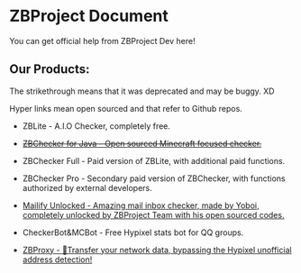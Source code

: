 ﻿﻿﻿

# ZBProject Document

You can get official help from ZBProject Dev here!

## Our Products:

The strikethrough means that it was deprecated and may be buggy. XD

Hyper links mean open sourced and that refer to Github repos.

- ZBLite - A.I.O Checker, completely free.

- [~~ZBChecker for Java - Open sourced Minecraft focused checker.~~](https://github.com/layou233/ZBChecker)

- ZBChecker Full - Paid version of ZBLite, with additional paid functions.

- ZBChecker Pro - Secondary paid version of ZBChecker, with functions authorized by external developers.

- [Mailify Unlocked - Amazing mail inbox checker, made by Yoboi, completely unlocked by ZBProject Team with his open sourced codes.](https://github.com/layou233/Mailify-Unlocked)

- CheckerBot&MCBot - Free Hypixel stats bot for QQ groups.

- [ZBProxy - 🚀Transfer your network data, bypassing the Hypixel unofficial address detection!](https://github.com/layou233/ZBProxy) 

  
